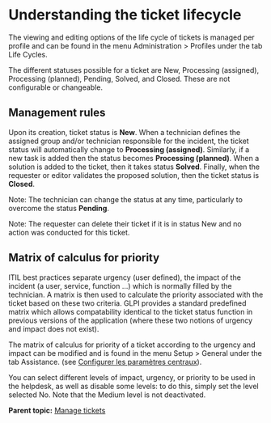 Understanding the ticket lifecycle
==================================

The viewing and editing options of the life cycle of tickets is managed
per profile and can be found in the menu Administration \> Profiles
under the tab Life Cycles.

The different statuses possible for a ticket are New, Processing
(assigned), Processing (planned), Pending, Solved, and Closed. These are
not configurable or changeable.

Management rules
----------------

Upon its creation, ticket status is **New**. When a technician defines
the assigned group and/or technician responsible for the incident, the
ticket status will automatically change to **Processing (assigned)**.
Similarly, if a new task is added then the status becomes **Processing
(planned)**. When a solution is added to the ticket, then it takes
status **Solved**. Finally, when the requester or editor validates the
proposed solution, then the ticket status is **Closed**.

Note: The technician can change the status at any time, particularly to
overcome the status **Pending**.

Note: The requester can delete their ticket if it is in status New and
no action was conducted for this ticket.

Matrix of calculus for priority
-------------------------------

ITIL best practices separate urgency (user defined), the impact of the
incident (a user, service, function ...) which is normally filled by the
technician. A matrix is then used to calculate the priority associated
with the ticket based on these two criteria. GLPI provides a standard
predefined matrix which allows compatability identical to the ticket
status function in previous versions of the application (where these two
notions of urgency and impact does not exist).

The matrix of calculus for priority of a ticket according to the urgency
and impact can be modified and is found in the menu Setup \> General
under the tab Assistance. (see [Configurer les paramètres
centraux](config_common.html "Les paramètres centraux se configurent depuis le menu Configuration > Générale")).

You can select different levels of impact, urgency, or priority to be
used in the helpdesk, as well as disable some levels: to do this, simply
set the level selected No. Note that the Medium level is not
deactivated.

**Parent topic:** [Manage
tickets](../glpi/helpdesk_ticket.html "Tickets in GLPI, characteristics and use")
